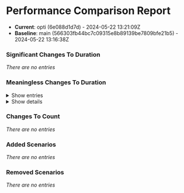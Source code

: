 # Performance Comparison Report

 - **Current**: opti (6e088d1d7d) - 2024-05-22 13:21:09Z
 - **Baseline**: main (566303fb44bc7c09315e8b89139be7809bfe21b5) - 2024-05-22 13:16:38Z

### Significant Changes To Duration

*There are no entries*


### Meaningless Changes To Duration

<details>
<summary>Show entries</summary>

| Name                    | Type   | Duration                             | Count  |
| ----------------------- | ------ | ------------------------------------ | ------ |
| Flatlist 렌더링 최적화 전,후 비교 | render | 32.1 ms → 27.5 ms (-4.6 ms, -14.3%)  | 2 → 2  |
</details>


<details>
<summary>Show details</summary>

| Name                    | Type   | Duration                                                                                                                                                                                                  | Count                                                                                                                                                         |
| ----------------------- | ------ | --------------------------------------------------------------------------------------------------------------------------------------------------------------------------------------------------------- | ------------------------------------------------------------------------------------------------------------------------------------------------------------- |
| Flatlist 렌더링 최적화 전,후 비교 | render | **Baseline**<br/>Mean: 32.1 ms<br/>Stdev: 7.1 ms (22.1%)<br/>Runs: 24 29 42 40 44 27 30 30 27 28<br/><br/>**Current**<br/>Mean: 27.5 ms<br/>Stdev: 5.9 ms (21.6%)<br/>Runs: 28 20 39 36 29 23 24 23 27 26 | **Baseline**<br/>Mean: 2<br/>Stdev: 0 (0.0%)<br/>Runs: 2 2 2 2 2 2 2 2 2 2<br/><br/>**Current**<br/>Mean: 2<br/>Stdev: 0 (0.0%)<br/>Runs: 2 2 2 2 2 2 2 2 2 2 |
</details>



### Changes To Count

*There are no entries*


### Added Scenarios

*There are no entries*


### Removed Scenarios

*There are no entries*

